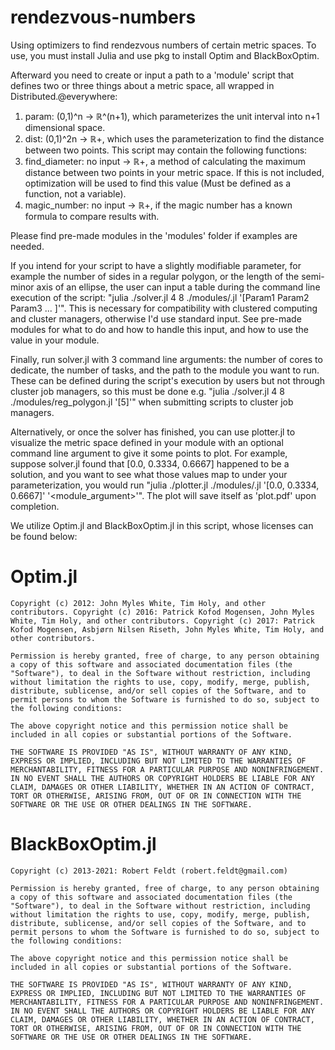 # rendezvous-numbers
Using optimizers to find rendezvous numbers of certain metric spaces.
To use, you must install Julia and use pkg to install Optim and BlackBoxOptim.

Afterward you need to create or input a path to a 'module' script that defines two or three things about a metric space, all wrapped in Distributed.@everywhere:
   1. param: (0,1)^n -> ℝ^(n+1), which parameterizes the unit interval into n+1 dimensional space.
   2. dist: (0,1)^2n -> ℝ+, which uses the parameterization to find the distance between two points.
This script may contain the following functions:
   3. find_diameter: no input -> ℝ+, a method of calculating the maximum distance between two points in your metric space.
        If this is not included, optimization will be used to find this value (Must be defined as a function, not a variable).
   4. magic_number: no input ->  ℝ+, if the magic number has a known formula to compare results with.
   
Please find pre-made modules in the 'modules' folder if examples are needed.

If you intend for your script to have a slightly modifiable parameter, for example the number of sides in a regular polygon, or the length of the semi-minor axis of an ellipse, the user can input a table during the command line execution of the script: "julia ./solver.jl 4 8 ./modules/<name>.jl '[Param1 Param2 Param3 ... ]'". This is necessary for compatibility with clustered computing and cluster managers, otherwise I'd use standard input. See pre-made modules for what to do and how to handle this input, and how to use the value in your module.

Finally, run solver.jl with 3 command line arguments: the number of cores to dedicate, the number of tasks, and the path to the module you want to run. These can be defined during the script's execution by users but not through cluster job managers, so this must be done e.g. "julia ./solver.jl 4 8 ./modules/reg_polygon.jl '[5]'" when submitting scripts to cluster job managers.

Alternatively, or once the solver has finished, you can use plotter.jl to visualize the metric space defined in your module with an optional command line argument to give it some points to plot. For example, suppose solver.jl found that [0.0, 0.3334, 0.6667] happened to be a solution, and you want to see what those values map to under your parameterization, you would run "julia ./plotter.jl ./modules/<name>.jl '[0.0, 0.3334, 0.6667]' '<module_argument>'". The plot will save itself as 'plot.pdf' upon completion.
   
We utilize Optim.jl and BlackBoxOptim.jl in this script, whose licenses can be found below:

# Optim.jl
    Copyright (c) 2012: John Myles White, Tim Holy, and other contributors. Copyright (c) 2016: Patrick Kofod Mogensen, John Myles White, Tim Holy, and other contributors. Copyright (c) 2017: Patrick Kofod Mogensen, Asbjørn Nilsen Riseth, John Myles White, Tim Holy, and other contributors.

    Permission is hereby granted, free of charge, to any person obtaining a copy of this software and associated documentation files (the "Software"), to deal in the Software without restriction, including without limitation the rights to use, copy, modify, merge, publish, distribute, sublicense, and/or sell copies of the Software, and to permit persons to whom the Software is furnished to do so, subject to the following conditions:

    The above copyright notice and this permission notice shall be included in all copies or substantial portions of the Software.

    THE SOFTWARE IS PROVIDED "AS IS", WITHOUT WARRANTY OF ANY KIND, EXPRESS OR IMPLIED, INCLUDING BUT NOT LIMITED TO THE WARRANTIES OF MERCHANTABILITY, FITNESS FOR A PARTICULAR PURPOSE AND NONINFRINGEMENT. IN NO EVENT SHALL THE AUTHORS OR COPYRIGHT HOLDERS BE LIABLE FOR ANY CLAIM, DAMAGES OR OTHER LIABILITY, WHETHER IN AN ACTION OF CONTRACT, TORT OR OTHERWISE, ARISING FROM, OUT OF OR IN CONNECTION WITH THE SOFTWARE OR THE USE OR OTHER DEALINGS IN THE SOFTWARE.

# BlackBoxOptim.jl
    Copyright (c) 2013-2021: Robert Feldt (robert.feldt@gmail.com)

    Permission is hereby granted, free of charge, to any person obtaining a copy of this software and associated documentation files (the "Software"), to deal in the Software without restriction, including without limitation the rights to use, copy, modify, merge, publish, distribute, sublicense, and/or sell copies of the Software, and to permit persons to whom the Software is furnished to do so, subject to the following conditions:

    The above copyright notice and this permission notice shall be included in all copies or substantial portions of the Software.

    THE SOFTWARE IS PROVIDED "AS IS", WITHOUT WARRANTY OF ANY KIND, EXPRESS OR IMPLIED, INCLUDING BUT NOT LIMITED TO THE WARRANTIES OF MERCHANTABILITY, FITNESS FOR A PARTICULAR PURPOSE AND NONINFRINGEMENT. IN NO EVENT SHALL THE AUTHORS OR COPYRIGHT HOLDERS BE LIABLE FOR ANY CLAIM, DAMAGES OR OTHER LIABILITY, WHETHER IN AN ACTION OF CONTRACT, TORT OR OTHERWISE, ARISING FROM, OUT OF OR IN CONNECTION WITH THE SOFTWARE OR THE USE OR OTHER DEALINGS IN THE SOFTWARE.
